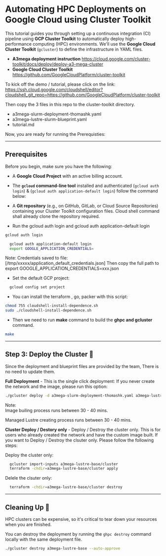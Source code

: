 
# **Automating HPC Deployments on Google Cloud using Cluster Toolkit**

This tutorial guides you through setting up a continuous integration (CI) pipeline using **GCP Cluster Toolkit** to automatically deploy high-performance computing (HPC) environments. We'll use the **Google Cloud Cluster Toolkit** (`gcluster`) to define the infrastructure in YAML files.

* **A3mega deployment instruction**
  https://cloud.google.com/cluster-toolkit/docs/deploy/deploy-a3-mega-cluster
* **Google Cloud Cluster Toolkit**
  https://github.com/GoogleCloudPlatform/cluster-toolkit


To kick off the demo / tutorial, please click on the link:
https://ssh.cloud.google.com/cloudshell/editor?cloudshell_git_repo=https://github.com/GoogleCloudPlatform/cluster-toolkit



Then copy the 3 files in this repo to the cluster-toolkit directory.
* a3mega-slurm-deployment-thomashk.yaml
* a3mega-lustre-slurm-blueprint.yaml
* tutorial.md

Now, you are ready for running the Prerequisties:

---


## **Prerequisites**

Before you begin, make sure you have the following:


* A **Google Cloud Project** with an active billing account.
* The **<code>gcloud</code> command-line tool** installed and authenticated (`gcloud auth login`) & (`gcloud auth application-default login`) follow the command below: 
* A **Git repository** (e.g., on GitHub, GitLab, or Cloud Source Repositories) containing your Cluster Toolkit configuration files. Cloud shell command shall already clone the repository required.

* Run the gcloud auth login and gcloud auth application-default login 
```bash
gcloud auth login
```

```bash
  gcloud auth application-default login
  export GOOGLE_APPLICATION_CREDENTIALS=
```
Note: 
Credentials saved to file: [/tmp/xxxxx/application_default_credentials.json]
Then copy the full path to export GOOGLE_APPLICATION_CREDENTIALS=xxx.json


* Set the default GCP project:

```bash
  gcloud config set project 
```

* You can install the terraform , go, packer with this script:
```bash
chmod 755 cloudshell-install-dependence.sh 
sudo ./cloudshell-install-dependence.sh 
```
* Then we need to run **make** command to build the **ghpc and gcluster** command.

```bash
make
```
---
## **Step 3: Deploy the Cluster 🎉**

Since the deployment and blueprint files are provided by the team, There is no need to update them. 

**Full Deployment** - This is the single click deployment: 
If you never create the network and the image, please run this option:

```bash
./gcluster deploy -d a3mega-slurm-deployment-thomashk.yaml a3mega-lustre-slurm-blueprint.yaml --auto-approve
```

Note:  
Image builing process runs between 30 - 40 mins.

Managed Lustre creating process runs between 30 - 40 mins.


**Cluster Deploy / Destory only**  - Deploy / Destroy the cluster only. This is for users who already created the network and have the custom image built. 
If you want to Deploy / Destroy the clsuter only. Please follow the following steps: 

Deploy the cluster only: 

```bash
  gcluster import-inputs a3mega-lustre-base/cluster
  terraform -chdir=a3mega-lustre-base/cluster apply
```

Delele the clsuter only:

```bash
  terraform -chdir=a3mega-lustre-base/cluster destroy
```

---

## **Cleaning Up 🧹**

HPC clusters can be expensive, so it's critical to tear down your resources when you are finished.

You can destroy the deployment by running the `ghpc destroy` command locally with the same deployment file.

```bash
./gcluster destroy a3mega-lustre-base --auto-approve
```
